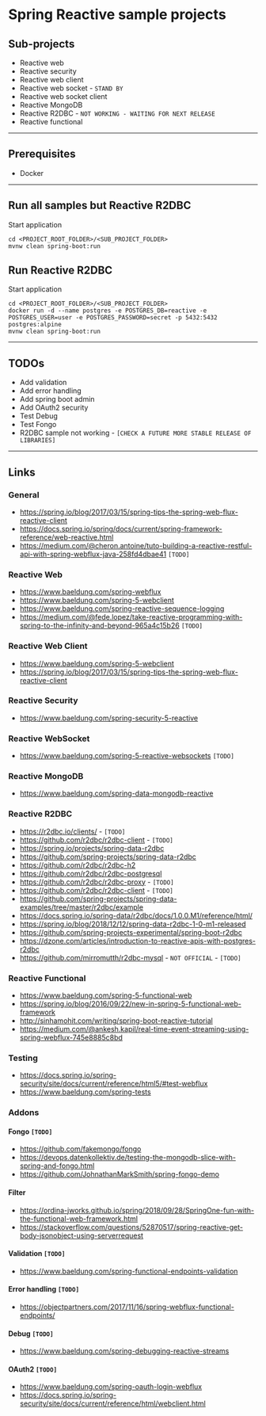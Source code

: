 
# Spring Reactive sample projects

## Sub-projects

* Reactive web
* Reactive security
* Reactive web client
* Reactive web socket - `STAND BY`
* Reactive web socket client
* Reactive MongoDB
* Reactive R2DBC - `NOT WORKING - WAITING FOR NEXT RELEASE`
* Reactive functional

---

## Prerequisites

* Docker

---

## Run all samples but Reactive R2DBC

Start application
```
cd <PROJECT_ROOT_FOLDER>/<SUB_PROJECT_FOLDER>
mvnw clean spring-boot:run
```

## Run Reactive R2DBC

Start application
```
cd <PROJECT_ROOT_FOLDER>/<SUB_PROJECT_FOLDER>
docker run -d --name postgres -e POSTGRES_DB=reactive -e POSTGRES_USER=user -e POSTGRES_PASSWORD=secret -p 5432:5432 postgres:alpine
mvnw clean spring-boot:run
```

---

## TODOs

* Add validation
* Add error handling
* Add spring boot admin
* Add OAuth2 security
* Test Debug
* Test Fongo
* R2DBC sample not working - `[CHECK A FUTURE MORE STABLE RELEASE OF LIBRARIES]`

---

## Links

### General

* https://spring.io/blog/2017/03/15/spring-tips-the-spring-web-flux-reactive-client
* https://docs.spring.io/spring/docs/current/spring-framework-reference/web-reactive.html
* https://medium.com/@cheron.antoine/tuto-building-a-reactive-restful-api-with-spring-webflux-java-258fd4dbae41 `[TODO]`

### Reactive Web

* https://www.baeldung.com/spring-webflux
* https://www.baeldung.com/spring-5-webclient
* https://www.baeldung.com/spring-reactive-sequence-logging
* https://medium.com/@fede.lopez/take-reactive-programming-with-spring-to-the-infinity-and-beyond-965a4c15b26 `[TODO]`

### Reactive Web Client

* https://www.baeldung.com/spring-5-webclient
* https://spring.io/blog/2017/03/15/spring-tips-the-spring-web-flux-reactive-client

### Reactive Security

* https://www.baeldung.com/spring-security-5-reactive

### Reactive WebSocket

* https://www.baeldung.com/spring-5-reactive-websockets `[TODO]`

### Reactive MongoDB

* https://www.baeldung.com/spring-data-mongodb-reactive

### Reactive R2DBC

* https://r2dbc.io/clients/ - `[TODO]`
* https://github.com/r2dbc/r2dbc-client - `[TODO]`
* https://spring.io/projects/spring-data-r2dbc
* https://github.com/spring-projects/spring-data-r2dbc
* https://github.com/r2dbc/r2dbc-h2
* https://github.com/r2dbc/r2dbc-postgresql
* https://github.com/r2dbc/r2dbc-proxy - `[TODO]`
* https://github.com/r2dbc/r2dbc-client - `[TODO]`
* https://github.com/spring-projects/spring-data-examples/tree/master/r2dbc/example
* https://docs.spring.io/spring-data/r2dbc/docs/1.0.0.M1/reference/html/
* https://spring.io/blog/2018/12/12/spring-data-r2dbc-1-0-m1-released
* https://github.com/spring-projects-experimental/spring-boot-r2dbc
* https://dzone.com/articles/introduction-to-reactive-apis-with-postgres-r2dbc
* https://github.com/mirromutth/r2dbc-mysql - `NOT OFFICIAL` - `[TODO]`

### Reactive Functional

* https://www.baeldung.com/spring-5-functional-web
* https://spring.io/blog/2016/09/22/new-in-spring-5-functional-web-framework
* http://sinhamohit.com/writing/spring-boot-reactive-tutorial
* https://medium.com/@ankesh.kapil/real-time-event-streaming-using-spring-webflux-745e8885c8bd

### Testing

* https://docs.spring.io/spring-security/site/docs/current/reference/html5/#test-webflux
* https://www.baeldung.com/spring-tests

### Addons

#### Fongo `[TODO]`

* https://github.com/fakemongo/fongo
* https://devops.datenkollektiv.de/testing-the-mongodb-slice-with-spring-and-fongo.html
* https://github.com/JohnathanMarkSmith/spring-fongo-demo

#### Filter

* https://ordina-jworks.github.io/spring/2018/09/28/SpringOne-fun-with-the-functional-web-framework.html
* https://stackoverflow.com/questions/52870517/spring-reactive-get-body-jsonobject-using-serverrequest

#### Validation `[TODO]`

* https://www.baeldung.com/spring-functional-endpoints-validation

#### Error handling `[TODO]`

* https://objectpartners.com/2017/11/16/spring-webflux-functional-endpoints/

#### Debug `[TODO]`

* https://www.baeldung.com/spring-debugging-reactive-streams

#### OAuth2 `[TODO]`

* https://www.baeldung.com/spring-oauth-login-webflux
* https://docs.spring.io/spring-security/site/docs/current/reference/html/webclient.html
